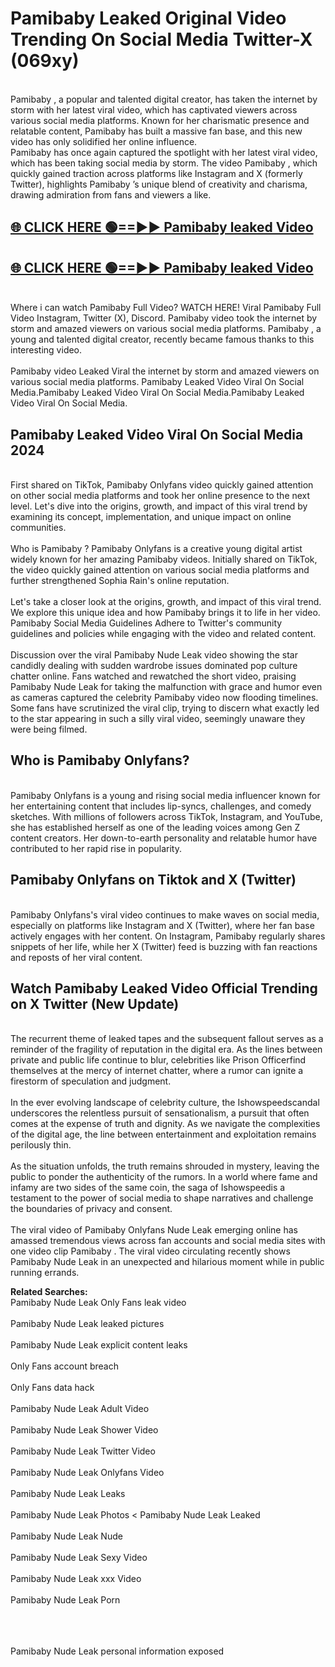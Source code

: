 # Pamibaby  Leaked Original Video Trending On Social Media Twitter-X (069xy)

<br>
Pamibaby , a popular and talented digital creator, has taken the internet by storm with her latest viral video, which has captivated viewers across various social media platforms. Known for her charismatic presence and relatable content, Pamibaby  has built a massive fan base, and this new video has only solidified her online influence.
<br>
Pamibaby  has once again captured the spotlight with her latest viral video, which has been taking social media by storm. The video Pamibaby , which quickly gained traction across platforms like Instagram and X (formerly Twitter), highlights Pamibaby ’s unique blend of creativity and charisma, drawing admiration from fans and viewers a like.
<br>

## [🌐 CLICK HERE 🟢==►►  Pamibaby  leaked Video ](https://onlyclips.site?title=Pamibaby_&ref=git)

## [🌐 CLICK HERE 🟢==►►  Pamibaby  leaked Video ](https://onlyclips.site?title=Pamibaby_&ref=git)



<br>
Where i can watch Pamibaby  Full Video? WATCH HERE! Viral Pamibaby  Full Video Instagram, Twitter (X), Discord. Pamibaby  video took the internet by storm and amazed viewers on various social media platforms. Pamibaby , a young and talented digital creator, recently became famous thanks to this interesting video.
<br><br>
Pamibaby  video Leaked Viral the internet by storm and amazed viewers on various social media platforms. Pamibaby  Leaked Video Viral On Social Media.Pamibaby  Leaked Video Viral On Social Media.Pamibaby  Leaked Video Viral On Social Media.
<br>

<h2>Pamibaby  Leaked Video Viral On Social Media 2024</h2>
<br>
First shared on TikTok, Pamibaby  Onlyfans video quickly gained attention on other social media platforms and took her online presence to the next level. Let's dive into the origins, growth, and impact of this viral trend by examining its concept, implementation, and unique impact on online communities.
<br><br>
Who is Pamibaby ? Pamibaby  Onlyfans is a creative young digital artist widely known for her amazing Pamibaby  videos. Initially shared on TikTok, the video quickly gained attention on various social media platforms and further strengthened Sophia Rain's online reputation.
<br><br>
Let's take a closer look at the origins, growth, and impact of this viral trend. We explore this unique idea and how Pamibaby  brings it to life in her video. Pamibaby  Social Media Guidelines Adhere to Twitter's community guidelines and policies while engaging with the video and related content.
<br><br>
Discussion over the viral Pamibaby  Nude Leak video showing the star candidly dealing with sudden wardrobe issues dominated pop culture chatter online. Fans watched and rewatched the short video, praising Pamibaby  Nude Leak for taking the malfunction with grace and humor even as cameras captured the celebrity Pamibaby  video now flooding timelines. Some fans have scrutinized the viral clip, trying to discern what exactly led to the star appearing in such a silly viral video, seemingly unaware they were being filmed.
<br>

<h2>Who is Pamibaby  Onlyfans?</h2>
<br>
Pamibaby  Onlyfans is a young and rising social media influencer known for her entertaining content that includes lip-syncs, challenges, and comedy sketches. With millions of followers across TikTok, Instagram, and YouTube, she has established herself as one of the leading voices among Gen Z content creators. Her down-to-earth personality and relatable humor have contributed to her rapid rise in popularity.
<br>
<h2>Pamibaby  Onlyfans on Tiktok and X (Twitter)</h2>
<br>
Pamibaby  Onlyfans's viral video continues to make waves on social media, especially on platforms like Instagram and X (Twitter), where her fan base actively engages with her content. On Instagram, Pamibaby  regularly shares snippets of her life, while her X (Twitter) feed is buzzing with fan reactions and reposts of her viral content.
<br>
<h2>Watch Pamibaby  Leaked Video Official Trending on X Twitter (New Update)</h2>
<br>
The recurrent theme of leaked tapes and the subsequent fallout serves as a reminder of the fragility of reputation in the digital era. As the lines between private and public life continue to blur, celebrities like Prison Officerfind themselves at the mercy of internet chatter, where a rumor can ignite a firestorm of speculation and judgment.
<br><br>
In the ever evolving landscape of celebrity culture, the Ishowspeedscandal underscores the relentless pursuit of sensationalism, a pursuit that often comes at the expense of truth and dignity. As we navigate the complexities of the digital age, the line between entertainment and exploitation remains perilously thin.
<br><br>
As the situation unfolds, the truth remains shrouded in mystery, leaving the public to ponder the authenticity of the rumors. In a world where fame and infamy are two sides of the same coin, the saga of Ishowspeedis a testament to the power of social media to shape narratives and challenge the boundaries of privacy and consent.
<br><br>
The viral video of Pamibaby  Onlyfans Nude Leak emerging online has amassed tremendous views across fan accounts and social media sites with one video clip Pamibaby . The viral video circulating recently shows Pamibaby  Nude Leak in an unexpected and hilarious moment while in public running errands.
<br>

<strong>Related Searches:</strong>
<br>
Pamibaby  Nude Leak Only Fans leak video
<br><br>
Pamibaby  Nude Leak leaked pictures
<br><br>
Pamibaby  Nude Leak explicit content leaks
<br><br>
Only Fans account breach
<br><br>
Only Fans data hack
<br><br>
Pamibaby  Nude Leak Adult Video
<br><br>
Pamibaby  Nude Leak Shower Video
<br><br>
Pamibaby  Nude Leak Twitter Video
<br><br>
Pamibaby  Nude Leak Onlyfans Video
<br><br>
Pamibaby  Nude Leak Leaks
<br><br>
Pamibaby  Nude Leak Photos
<
Pamibaby  Nude Leak Leaked
<br><br>
Pamibaby  Nude Leak Nude
<br><br>
Pamibaby  Nude Leak Sexy Video
<br><br>
Pamibaby  Nude Leak xxx Video
<br><br>
Pamibaby  Nude Leak Porn
<br><br>

<br><br>
Pamibaby  Nude Leak personal information exposed